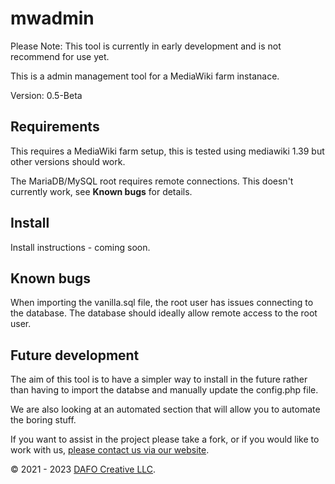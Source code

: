 mwadmin
==================
Please Note: This tool is currently in early development and is not recommend for use yet.

This is a admin management tool for a MediaWiki farm instanace.

Version: 0.5-Beta

## Requirements


This requires a MediaWiki farm setup, this is tested using mediawiki 1.39 but other versions should work.

The MariaDB/MySQL root requires remote connections. This doesn't currently work, see **Known bugs** for details.

## Install

Install instructions - coming soon.

## Known bugs

When importing the vanilla.sql file, the root user has issues connecting to the database. The database should ideally allow remote access to the root user.

## Future development

The aim of this tool is to have a simpler way to install in the future rather than having to import the databse and manually update the config.php file.

We are also looking at an automated section that will allow you to automate the boring stuff.

If you want to assist in the project please take a fork, or if you would like to work with us, [please contact us via our website](https://dafocreative.com).

&copy; 2021 - 2023 [DAFO Creative LLC](https:/dafocreative.com).
